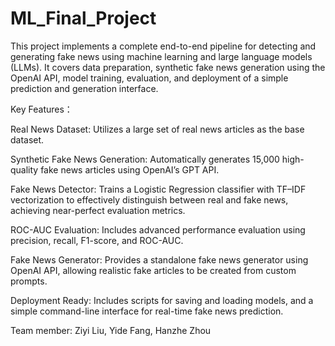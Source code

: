 # ML_Final_Project
This project implements a complete end-to-end pipeline for detecting and generating fake news using machine learning and large language models (LLMs). It covers data preparation, synthetic fake news generation using the OpenAI API, model training, evaluation, and deployment of a simple prediction and generation interface.

Key Features：

Real News Dataset: Utilizes a large set of real news articles as the base dataset.

Synthetic Fake News Generation: Automatically generates 15,000 high-quality fake news articles using OpenAI’s GPT API.

Fake News Detector: Trains a Logistic Regression classifier with TF–IDF vectorization to effectively distinguish between real and fake news, achieving near-perfect evaluation metrics.

ROC-AUC Evaluation: Includes advanced performance evaluation using precision, recall, F1-score, and ROC-AUC.

Fake News Generator: Provides a standalone fake news generator using OpenAI API, allowing realistic fake articles to be created from custom prompts.

Deployment Ready: Includes scripts for saving and loading models, and a simple command-line interface for real-time fake news prediction.

Team member: Ziyi Liu, Yide Fang, Hanzhe Zhou
